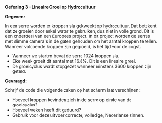 **Oefening 3 - Lineaire Groei op Hydrocultuur**

**Gegeven:**

In een serre worden er kroppen sla gekweekt op hydrocultuur. Dat betekent dat ze groeien door enkel water te gebruiken, dus niet in volle grond. Dit is een onderdeel van een Europees project. In dit project worden de serres met slimme camera's in de gaten gehouden om het aantal kroppen te tellen. Wanneer voldoende kroppen zijn gegroeid, is het tijd voor de oogst. 

* Wanneer we starten bevat de serre 1024 kroppen sla. 
* Elke week groeit dit aantal met 16.8%. Dit is een lineaire groei. 
* De groeicyclus wordt stopgezet wanneer minstens 3600 kroppen zijn geteld. 

**Gevraagd:**

Schrijf de code die volgende zaken op het scherm laat verschijnen: 
* Hoeveel kroppen bevinden zich in de serre op einde van de groeicyclus?
* Hoeveel weken heeft dit geduurd? 
* Gebruik voor deze uitvoer correcte, volledige, Nederlanse zinnen. 